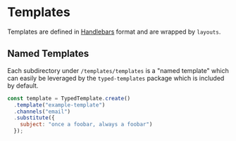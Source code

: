 # Templates

Templates are defined in [Handlebars](https://handlebarsjs.com/) format and are wrapped by `layouts`.

## Named Templates

Each subdirectory under `/templates/templates` is a "named template" which can easily be leveraged
by the `typed-templates` package which is included by default.

```js
const template = TypedTemplate.create()
  .template("example-template")
  .channels("email")
  .substitute({
    subject: "once a foobar, always a foobar")
  });
```
